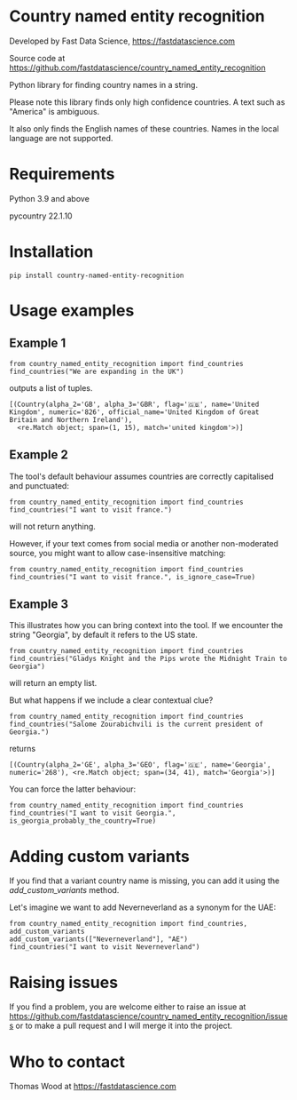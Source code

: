 # Country named entity recognition

Developed by Fast Data Science, https://fastdatascience.com

Source code at https://github.com/fastdatascience/country_named_entity_recognition

Python library for finding country names in a string.

Please note this library finds only high confidence countries. A text such as "America" is ambiguous.

It also only finds the English names of these countries. Names in the local language are not supported.

# Requirements

Python 3.9 and above

pycountry 22.1.10

# Installation

```
pip install country-named-entity-recognition
```

# Usage examples

## Example 1

```
from country_named_entity_recognition import find_countries
find_countries("We are expanding in the UK")
```

outputs a list of tuples.

```
[(Country(alpha_2='GB', alpha_3='GBR', flag='🇬🇧', name='United Kingdom', numeric='826', official_name='United Kingdom of Great Britain and Northern Ireland'),
  <re.Match object; span=(1, 15), match='united kingdom'>)]
```

## Example 2

The tool's default behaviour assumes countries are correctly capitalised and punctuated:

```
from country_named_entity_recognition import find_countries
find_countries("I want to visit france.")
```

will not return anything.

However, if your text comes from social media or another non-moderated source, you might want to allow case-insensitive matching:

```
from country_named_entity_recognition import find_countries
find_countries("I want to visit france.", is_ignore_case=True)
```

## Example 3

This illustrates how you can bring context into the tool.  If we encounter the string "Georgia", by default it refers to the US state.

```
from country_named_entity_recognition import find_countries
find_countries("Gladys Knight and the Pips wrote the Midnight Train to Georgia")
```

will return an empty list.

But what happens if we include a clear contextual clue?

```
from country_named_entity_recognition import find_countries
find_countries("Salome Zourabichvili is the current president of Georgia.")
```

returns

```
[(Country(alpha_2='GE', alpha_3='GEO', flag='🇬🇪', name='Georgia', numeric='268'), <re.Match object; span=(34, 41), match='Georgia'>)]
```

You can force the latter behaviour:

```
from country_named_entity_recognition import find_countries
find_countries("I want to visit Georgia.", is_georgia_probably_the_country=True)
```


# Adding custom variants

If you find that a variant country name is missing, you can add it using the *add_custom_variants* method.

Let's imagine we want to add Neverneverland as a synonym for the UAE:

```
from country_named_entity_recognition import find_countries, add_custom_variants
add_custom_variants(["Neverneverland"], "AE")
find_countries("I want to visit Neverneverland")
```

# Raising issues

If you find a problem, you are welcome either to raise an issue at https://github.com/fastdatascience/country_named_entity_recognition/issues or to make a pull request and I will merge it into the project.

# Who to contact

Thomas Wood at https://fastdatascience.com